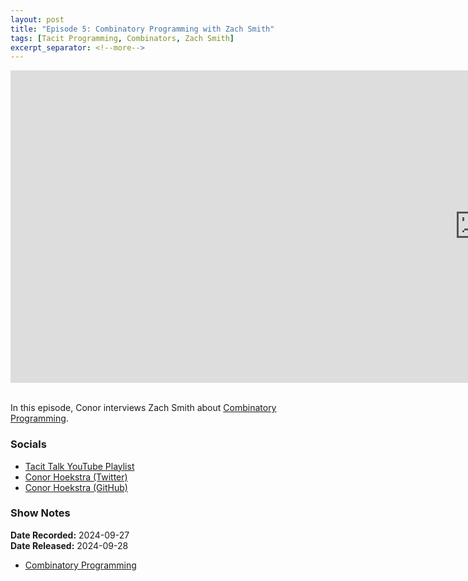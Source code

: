 ```yaml
---
layout: post
title: "Episode 5: Combinatory Programming with Zach Smith"
tags: [Tacit Programming, Combinators, Zach Smith]
excerpt_separator: <!--more-->
---
```


<center>
<iframe width="1500" height="500" src="https://www.youtube.com/embed/lgPjhVVeT64?si=pLco8qzKkTZoa35Q"
                title="YouTube video player" frameborder="0"
                allow="accelerometer; autoplay; clipboard-write; encrypted-media; gyroscope; picture-in-picture; web-share"
                referrerpolicy="strict-origin-when-cross-origin" allowfullscreen></iframe>
</center>

<br>In this episode, Conor interviews Zach Smith about [Combinatory Programming](https://blog.zdsmith.com/series/combinatory-programming.html).

<!--more-->

### Socials

* [Tacit Talk YouTube Playlist](https://www.youtube.com/playlist?list=PLVFrD1dmDdvenJhYti3HomLRkC4_Y9AXA)
* [Conor Hoekstra (Twitter)](https://twitter.com/code_report)
* [Conor Hoekstra (GitHub)](https://github.com/codereport/)

<!-- **About the Guest**

[Zach Smith](https://x.com/zdsmith) is . -->

### Show Notes

**Date Recorded:** 2024-09-27 <br>
**Date Released:** 2024-09-28 <br>

* [Combinatory Programming](https://blog.zdsmith.com/series/combinatory-programming.html)
